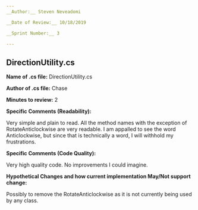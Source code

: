 ```yaml
---
__Author:__ Steven Neveadomi

__Date of Review:__ 10/18/2019

__Sprint Number:__ 3

---
```

## DirectionUtility.cs ##

__Name of .cs file:__ DirectionUtility.cs 

__Author of .cs file:__ Chase

__Minutes to review:__ 2

__Specific Comments (Readability):__

Very simple and plain to read. All the method names with the exception of RotateAnticlockwise are very readable. I am appalled to see the word Anticlockwise, but since that is technically a word, I will withhold my frustrations.

__Specific Comments (Code Quality):__

Very high quality code. No improvements I could imagine.

__Hypothetical Changes and how current implementation May/Not support change:__

Possibly to remove the RotateAnticlockwise as it is not currently being used by any class.
